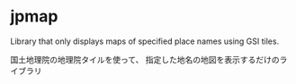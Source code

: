 # jpmap

Library that only displays maps of specified place names 
using GSI tiles.

国土地理院の地理院タイルを使って、
指定した地名の地図を表示するだけのライブラリ


